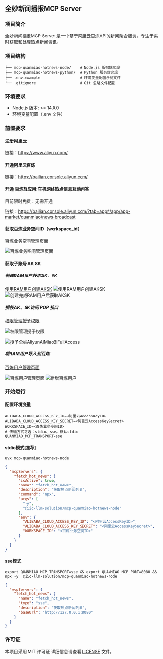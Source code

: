 ## 全妙新闻播报MCP Server

### 项目简介

全妙新闻播报MCP Server 是一个基于阿里云百炼API的新闻聚合服务，专注于实时获取和处理热点新闻资讯。

### 项目结构

```
├── mcp-quanmiao-hotnews-node/    # Node.js 服务端实现
├── mcp-quanmiao-hotnews-python/  # Python 服务端实现
├── .env.example                  # 环境变量配置示例文件
└── .gitignore                    # Git 忽略文件配置
```

### 环境要求

- Node.js 版本: >= 14.0.0
- 环境变量配置（.env 文件）

### 前置要求

#### 注册阿里云

链接：https://www.aliyun.com/

#### 开通阿里云百炼

链接：https://bailian.console.aliyun.com/

#### 开通 百炼轻应用:车机网络热点信息互动问答
目前限时免费：无需开通

链接：https://bailian.console.aliyun.com/?tab=app#/app/app-market/quanmiao/news-broadcast

#### 获取百炼业务空间ID（workspace_id）

[百炼业务空间管理页面](https://bailian.console.aliyun.com/?tab=globalset#/efm/business_management?agentName=&pageNo=1&z_type_=%7B%22pageNo%22%3A%22num%22%7D)

![百炼业务空间管理页面](./images/workspace_manager.png)

#### 获取子账号 AK SK

##### 创建RAM用户获取AK、SK

[使用RAM用户创建AKSK](https://ram.console.aliyun.com/users/create)
![使用RAM用户创建AKSK](./images/create_ram_user_for_bailian.png)
![创建完成RAM用户后获取AKSK](./images/after_create_ram_user.png)

##### 授权AK、SK访问 POP 接口

[权限管理授予权限](https://ram.console.aliyun.com/users/detail?userId=<新创建的RAM账号ID>&activeTab=PermissionList)

![权限管理授予权限](./images/grant_pop_permission.png)

![授予全妙AliyunAiMiaoBiFullAccess](./images/grant_quanmiao_full_access.png)

##### 将RAM用户导入到百炼

[百炼用户管理页面](https://bailian.console.aliyun.com/?tab=globalset#/user_management/user_management?keywords=&pageNo=1&z_type_=%7B%22pageNo%22%3A%22num%22%7D)

![百炼用户管理页面](./images/bailian_user_manager.png)
![新增百炼用户](./images/bailian_add_user.png)

### 开始运行

#### 配置环境变量

```
ALIBABA_CLOUD_ACCESS_KEY_ID=<阿里云AccessKeyID>
ALIBABA_CLOUD_ACCESS_KEY_SECRET=<阿里云AccessKeySecret>
WORKSPACE_ID=<百炼业务空间ID>
# 传输方式可选：stdio、sse。默认stdio
QUANMIAO_MCP_TRANSPORT=sse
```

#### stdio模式[推荐]

```shell
uvx mcp-quanmiao-hotnews-node
```

```json
{
  "mcpServers": {
    "fetch_hot_news": {
      "isActive": true,
      "name": "fetch_hot_news",
      "description": "获取热点新闻列表",
      "command": "npx",
      "args": [
        "-y",
        "@iic-llm-solution/mcp-quanmiao-hotnews-node"
      ],
      "env": {
        "ALIBABA_CLOUD_ACCESS_KEY_ID": "<阿里云AccessKeyID>",
        "ALIBABA_CLOUD_ACCESS_KEY_SECRET": "<阿里云AccessKeySecret>",
        "WORKSPACE_ID": "<百炼业务空间ID>"
      }
    }
  }
}
```

#### sse模式

```shell
export QUANMIAO_MCP_TRANSPORT=sse && export QUANMIAO_MCP_PORT=8080 &&  npx -y  @iic-llm-solution/mcp-quanmiao-hotnews-node
```

```json
{
  "mcpServers": {
    "fetch_hot_news": {
      "name": "fetch_hot_news",
      "type": "sse",
      "description": "获取热点新闻列表",
      "baseUrl": "http://127.0.0.1:8080"
    }
  }
}
```

### 许可证

本项目采用 MIT 许可证
详细信息请查看 [LICENSE](./LICENSE) 文件。
